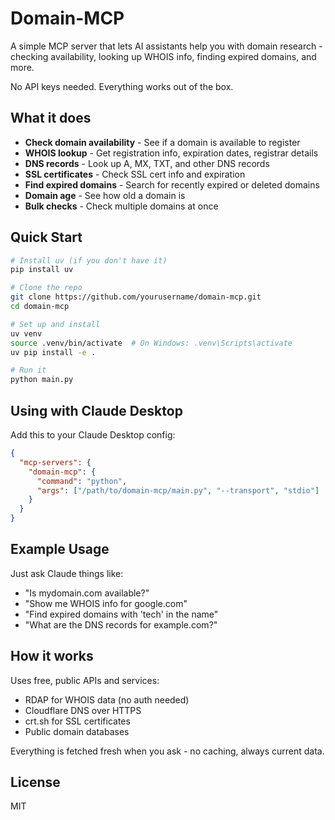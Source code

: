 # Domain-MCP

A simple MCP server that lets AI assistants help you with domain research - checking availability, looking up WHOIS info, finding expired domains, and more.

No API keys needed. Everything works out of the box.

## What it does

- **Check domain availability** - See if a domain is available to register
- **WHOIS lookup** - Get registration info, expiration dates, registrar details
- **DNS records** - Look up A, MX, TXT, and other DNS records
- **SSL certificates** - Check SSL cert info and expiration
- **Find expired domains** - Search for recently expired or deleted domains
- **Domain age** - See how old a domain is
- **Bulk checks** - Check multiple domains at once

## Quick Start

```bash
# Install uv (if you don't have it)
pip install uv

# Clone the repo
git clone https://github.com/yourusername/domain-mcp.git
cd domain-mcp

# Set up and install
uv venv
source .venv/bin/activate  # On Windows: .venv\Scripts\activate
uv pip install -e .

# Run it
python main.py
```

## Using with Claude Desktop

Add this to your Claude Desktop config:

```json
{
  "mcp-servers": {
    "domain-mcp": {
      "command": "python",
      "args": ["/path/to/domain-mcp/main.py", "--transport", "stdio"]
    }
  }
}
```

## Example Usage

Just ask Claude things like:
- "Is mydomain.com available?"
- "Show me WHOIS info for google.com"
- "Find expired domains with 'tech' in the name"
- "What are the DNS records for example.com?"

## How it works

Uses free, public APIs and services:
- RDAP for WHOIS data (no auth needed)
- Cloudflare DNS over HTTPS
- crt.sh for SSL certificates
- Public domain databases

Everything is fetched fresh when you ask - no caching, always current data.

## License

MIT
